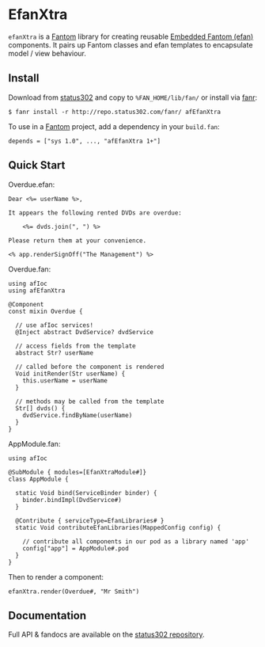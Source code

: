 # EfanXtra

`efanXtra` is a [Fantom](http://fantom.org/) library for creating reusable [Embedded Fantom (efan)](https://bitbucket.org/AlienFactory/afefan) components. It pairs up Fantom classes and efan templates 
to encapsulate model / view behaviour.



## Install

Download from [status302](http://repo.status302.com/browse/afEfanXtra) and copy to `%FAN_HOME/lib/fan/` or install via [fanr](http://fantom.org/doc/docFanr/Tool.html#install):

    $ fanr install -r http://repo.status302.com/fanr/ afEfanXtra

To use in a [Fantom](http://fantom.org/) project, add a dependency in your `build.fan`:

    depends = ["sys 1.0", ..., "afEfanXtra 1+"]



## Quick Start

Overdue.efan:

    Dear <%= userName %>,

    It appears the following rented DVDs are overdue:

        <%= dvds.join(", ") %>

    Please return them at your convenience.

    <% app.renderSignOff("The Management") %>

Overdue.fan:

    using afIoc
    using afEfanXtra

    @Component
    const mixin Overdue {

      // use afIoc services!
      @Inject abstract DvdService? dvdService

      // access fields from the template
      abstract Str? userName

      // called before the component is rendered
      Void initRender(Str userName) {
        this.userName = userName
      }

      // methods may be called from the template
      Str[] dvds() {
        dvdService.findByName(userName)
      }
    }

AppModule.fan:

    using afIoc

    @SubModule { modules=[EfanXtraModule#]}
    class AppModule {

      static Void bind(ServiceBinder binder) {
        binder.bindImpl(DvdService#)
      }

      @Contribute { serviceType=EfanLibraries# }
      static Void contributeEfanLibraries(MappedConfig config) {

        // contribute all components in our pod as a library named 'app'
        config["app"] = AppModule#.pod
      }
    }

Then to render a component:

    efanXtra.render(Overdue#, "Mr Smith")



## Documentation

Full API & fandocs are available on the [status302 repository](http://repo.status302.com/doc/afEfanXtra/#overview).
